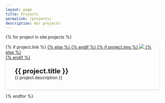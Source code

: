 ```yaml
---
layout: page
title: Projects
permalink: /projects/
description: Our projects
---
```


{% for project in site.projects %}

<div class="project ">
    <div class="box" style="box-shadow: 0 3px 5px 0 rgba(0,1,1,.1);">
        <div class="thumbnail">
            {% if project.link %}
                <a href="{{ project.link }}" target="_blank">
            {% else %}
                <!-- <a href="{{ project.url | prepend: site.baseurl | prepend: site.url }}"> -->
            {% endif %}
            {% if project.img %}
            <img class="thumbnail" src="{{ project.img | prepend: site.baseurl | prepend: site.url }}"/>
            {% else %}
            <div class="thumbnail blankbox"></div>
            {% endif %}    
            </a>
        </div>
        <div class="description" style="padding: 23px 30px 30px;">
            <div class="title" style="color: #111; font-size: 22px; font-weight: 700;">
                {{ project.title }}
            </div>
            <span>
                {{ project.description }}
            </span>
        </div>
    </div>
</div>

{% endfor %}
